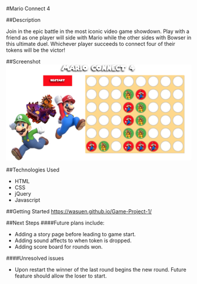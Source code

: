 #Mario Connect 4

##Description

Join in the epic battle in the most iconic video game showdown. Play with a friend as one player will side with Mario while the other sides with Bowser in this ultimate duel. Whichever player succeeds to connect four of their tokens will be the victor!

##Screenshot
![](images/screenshot.jpg)

##Technologies Used
* HTML
* CSS
* jQuery
* Javascript

##Getting Started
<https://wasuen.github.io/Game-Project-1/>

##Next Steps
####Future plans include:
* Adding a story page before leading to game start.
* Adding sound affects to when token is dropped.
* Adding score board for rounds won.

####Unresolved issues
* Upon restart the winner of the last round begins the new round. Future feature should allow the loser to start.